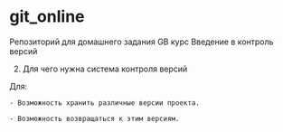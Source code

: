 # git_online

Репозиторий для домашнего задания GB курс Введение в контроль версий

2. Для чего нужна система контроля версий 

Для:

    - Возможность хранить различные версии проекта.
    
    - Возможность возвращаться к этим версиям.
